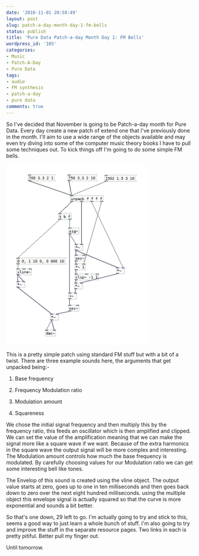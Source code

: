 ```yaml
---
date: '2010-11-01 20:58:49'
layout: post
slug: patch-a-day-month-day-1-fm-bells
status: publish
title: 'Pure Data Patch-a-day Month Day 1: FM Bells'
wordpress_id: '105'
categories:
- Music
- Patch-A-Day
- Pure Data
tags:
- audio
- FM synthesis
- patch-a-day
- pure data
comments: true
---
```


So I've decided that November is going to be Patch-a-day month for Pure Data. Every day create a new patch of extend one that I've previously done in the month. I'll aim to use a wide range of the objects available and may even try diving into some of the computer music theory books I have to pull some techniques out. To kick things off I'm going to do some simple FM bells.



![FM Bells](/a/2010-11-01-pure-data-patch-a-day-month-day-1/01-Bells.png)

This is a pretty simple patch using standard FM stuff but with a bit of a twist. There are three example sounds here, the arguments that get unpacked being:-



	
  1. Base frequency

	
  2. Frequency Modulation ratio

	
  3. Modulation amount

	
  4. Squareness


We chose the initial signal frequency and then multiply this by the frequency ratio, this feeds an oscillator which is then amplified and clipped. We can set the value of the amplification meaning that we can make the signal more like a square wave if we want. Because of the extra harmonics in the square wave the output signal will be more complex and interesting. The Modulation amount controls how much the base frequency is modulated. By carefully choosing values for our Modulation ratio we can get some interesting bell like tones.

The Envelop of this sound is created using the vline object. The output value starts at zero, goes up to one in ten milliseconds and then goes back down to zero over the next eight hundred milliseconds. using the multiple object this envelope signal is actually squared so that the curve is more exponential and sounds a bit better.

So that's one down, 29 left to go. I'm actually going to try and stick to this, seems a good way to just learn a whole bunch of stuff. I'm also going to try and improve the stuff in the separate resource pages. Two links in each is pretty pitiful. Better pull my finger out.

Until tomorrow.
